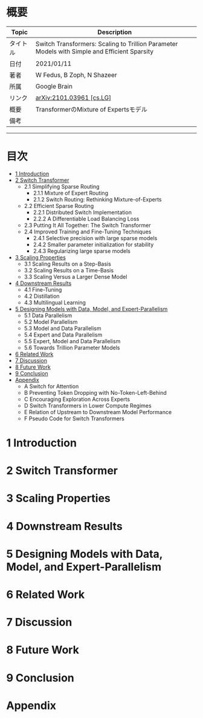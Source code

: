 # 概要

|Topic|Description|
|---|---|
|タイトル|Switch Transformers: Scaling to Trillion Parameter Models with Simple and Efficient Sparsity|
|日付|2021/01/11|
|著者|W Fedus, B Zoph, N Shazeer|
|所属|Google Brain|
|リンク|[arXiv:2101.03961 [cs.LG]](https://arxiv.org/abs/2101.03961)|
|概要|TransformerのMixture of Expertsモデル|
|備考||

***

# 目次

- [1 Introduction](#1-Introduction)
- [2 Switch Transformer](#2-Switch-Transformer)
    - 2.1 Simplifying Sparse Routing
        - 2.1.1 Mixture of Expert Routing
        - 2.1.2 Switch Routing: Rethinking Mixture-of-Experts
    - 2.2 Efficient Sparse Routing 
        - 2.2.1 Distributed Switch Implementation
        - 2.2.2 A Differentiable Load Balancing Loss
    - 2.3 Putting It All Together: The Switch Transformer 
    - 2.4 Improved Training and Fine-Tuning Techniques 
        - 2.4.1 Selective precision with large sparse models
        - 2.4.2 Smaller parameter initialization for stability
        - 2.4.3 Regularizing large sparse models
- [3 Scaling Properties](#3-Scaling-Properties)
    - 3.1 Scaling Results on a Step-Basis 
    - 3.2 Scaling Results on a Time-Basis 
    - 3.3 Scaling Versus a Larger Dense Model 
- [4 Downstream Results](#4-Downstream-Results)
    - 4.1 Fine-Tuning 
    - 4.2 Distillation 
    - 4.3 Multilingual Learning
- [5 Designing Models with Data, Model, and Expert-Parallelism](#5-Designing-Models-with-Data,-Model,-and-Expert-Parallelism)
    - 5.1 Data Parallelism
    - 5.2 Model Parallelism
    - 5.3 Model and Data Parallelism
    - 5.4 Expert and Data Parallelism
    - 5.5 Expert, Model and Data Parallelism
    - 5.6 Towards Trillion Parameter Models
- [6 Related Work](#6-Related-Work)
- [7 Discussion](#7-Discussion)
- [8 Future Work](#8-Future-Work)
- [9 Conclusion](#9-Conclusion)
- [Appendix](#Appendix)
    - A Switch for Attention
    - B Preventing Token Dropping with No-Token-Left-Behind
    - C Encouraging Exploration Across Experts
    - D Switch Transformers in Lower Compute Regimes
    - E Relation of Upstream to Downstream Model Performance 
    - F Pseudo Code for Switch Transformers 

# 1 Introduction
# 2 Switch Transformer
# 3 Scaling Properties
# 4 Downstream Results
# 5 Designing Models with Data, Model, and Expert-Parallelism
# 6 Related Work
# 7 Discussion
# 8 Future Work
# 9 Conclusion
# Appendix



